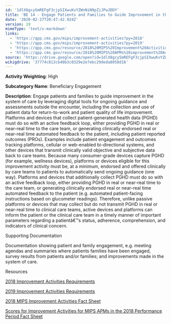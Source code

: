 ```yaml
---
id: '1dlX8gcySmREFgF3cjpSIXwuKvYZWnNiN9pZiJPwJDDY'
title: 'BE 14 - Engage Patients and Families to Guide Improvement in the System of Care'
date: '2020-02-27T20:47:42.924Z'
version: 19
mimeType: 'text/x-markdown'
links:
  - 'https://qpp.cms.gov/mips/improvement-activities?py=2018'
  - 'https://qpp.cms.gov/mips/improvement-activities?py=2019'
  - 'https://qpp.cms.gov/resource/2018%20MIPS%20Improvement%20Activities%20Fact%20Sheet'
  - 'https://qpp.cms.gov/resource/2018%20MIPS%20APMs%20improvement%20Activities%20scores%20fact%20sheet'
source: 'https://drive.google.com/open?id=1dlX8gcySmREFgF3cjpSIXwuKvYZWnNiN9pZiJPwJDDY'
wikigdrive: '37774c813cb40b3c0329e2e7ebc29deda8058d16'
---
```

**Activity Weighting**: High

**Subcategory Name**: Beneficiary Engagement

**Description**: Engage patients and families to guide improvement in the system of care by leveraging digital tools for ongoing guidance and assessments outside the encounter, including the collection and use of patient data for return-to-work and patient quality of life improvement. Platforms and devices that collect patient-generated health data (PGHD) must do so with an active feedback loop, either providing PGHD in real or near-real time to the care team, or generating clinically endorsed real or near-real time automated feedback to the patient, including patient reported outcomes (PROs). Examples include patient engagement and outcomes tracking platforms, cellular or web-enabled bi-directional systems, and other devices that transmit clinically valid objective and subjective data back to care teams. Because many consumer-grade devices capture PGHD (for example, wellness devices), platforms or devices eligible for this improvement activity must be, at a minimum, endorsed and offered clinically by care teams to patients to automatically send ongoing guidance (one way). Platforms and devices that additionally collect PGHD must do so with an active feedback loop, either providing PGHD in real or near-real time to the care team, or generating clinically endorsed real or near-real time automated feedback to the patient (e.g. automated patient-facing instructions based on glucometer readings). Therefore, unlike passive platforms or devices that may collect but do not transmit PGHD in real or near-real time to clinical care teams, active devices and platforms can inform the patient or the clinical care team in a timely manner of important parameters regarding a patientâ€™s status, adherence, comprehension, and indicators of clinical concern.

Supporting Documentation

Documentation showing patient and family engagement, e.g. meeting agendas and summaries where patients families have been engaged, survey results from patients and/or families; and improvements made in the system of care.

Resources

[2018 Improvement Activities Requirements](https://qpp.cms.gov/mips/improvement-activities?py=2018)

[2019 Improvement Activities Requirements](https://qpp.cms.gov/mips/improvement-activities?py=2019)

[2018 MIPS Improvement Activities Fact Sheet](https://qpp.cms.gov/resource/2018%20MIPS%20Improvement%20Activities%20Fact%20Sheet)

[Scores for Improvement Activities for MIPS APMs in the 2018 Performance Period Fact Sheet](https://qpp.cms.gov/resource/2018%20MIPS%20APMs%20improvement%20Activities%20scores%20fact%20sheet)
